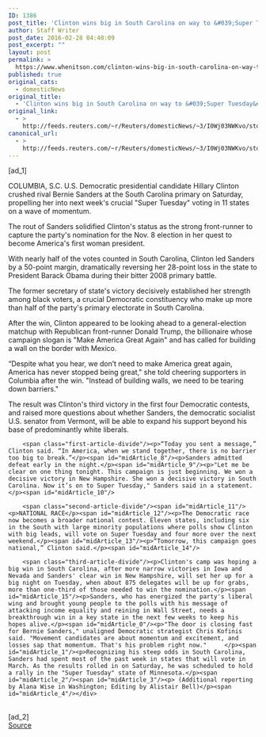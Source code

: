 ```yaml
---
ID: 1386
post_title: 'Clinton wins big in South Carolina on way to &#039;Super Tuesday&#039;'
author: Staff Writer
post_date: 2016-02-28 04:40:09
post_excerpt: ""
layout: post
permalink: >
  https://www.whenitson.com/clinton-wins-big-in-south-carolina-on-way-to-super-tuesday/
published: true
original_cats:
  - domesticNews
original_title:
  - 'Clinton wins big in South Carolina on way to &#039;Super Tuesday&#039;'
original_link:
  - >
    http://feeds.reuters.com/~r/Reuters/domesticNews/~3/I0Wj03NWKvo/story01.htm
canonical_url:
  - >
    http://feeds.reuters.com/~r/Reuters/domesticNews/~3/I0Wj03NWKvo/story01.htm
---
```

 [ad_1]
<br><div id="articleText">
<span id="midArticle_start"/>

<span id="midArticle_0"/><span class="focusParagraph" readability="6"><p><span class="articleLocation">COLUMBIA, S.C.</span> U.S. Democratic presidential candidate Hillary Clinton crushed rival Bernie Sanders at the South Carolina primary on Saturday, propelling her into next week's crucial "Super Tuesday" voting in 11 states on a wave of momentum.</p></span><span id="midArticle_1"/><p>The rout of Sanders solidified Clinton's status as the strong front-runner to capture the party's nomination for the Nov. 8 election in her quest to become America's first woman president.</p><span id="midArticle_2"/><p>With nearly half of the votes counted in South Carolina, Clinton led Sanders by a 50-point margin, dramatically reversing her 28-point loss in the state to President Barack Obama during their bitter 2008 primary battle.</p><span id="midArticle_3"/><p>The former secretary of state's victory decisively  established her strength among black voters, a crucial Democratic constituency who make up more than half of the party's primary electorate in South Carolina.</p><span id="midArticle_4"/><p>After the win, Clinton appeared to be looking ahead to a general-election matchup with Republican front-runner Donald Trump, the billionaire whose campaign slogan is "Make America Great Again" and has called for building a wall on the border with Mexico.</p><span id="midArticle_5"/><p>“Despite what you hear, we don’t need to make America great again, America has never stopped being great," she told cheering supporters in Columbia after the win. "Instead of building walls, we need to be tearing down barriers."</p><span id="midArticle_6"/><p>The result was Clinton's third victory in the first four Democratic contests, and raised more questions about whether Sanders, the democratic socialist U.S. senator from Vermont, will be able to expand his support beyond his base of predominantly white liberals.</p><span id="midArticle_7"/>
        
        <span class="first-article-divide"/><p>“Today you sent a message,” Clinton said. “In America, when we stand together, there is no barrier too big to break.”</p><span id="midArticle_8"/><p>Sanders admitted defeat early in the night.</p><span id="midArticle_9"/><p>"Let me be clear on one thing tonight. This campaign is just beginning. We won a decisive victory in New Hampshire. She won a decisive victory in South Carolina. Now it’s on to Super Tuesday," Sanders said in a statement.             </p><span id="midArticle_10"/>
        
        <span class="second-article-divide"/><span id="midArticle_11"/><p>NATIONAL RACE</p><span id="midArticle_12"/><p>The Democratic race now becomes a broader national contest. Eleven states, including six in the South with large minority populations where polls show Clinton with big leads, will vote on Super Tuesday and four more over the next weekend.</p><span id="midArticle_13"/><p>“Tomorrow, this campaign goes national,” Clinton said.</p><span id="midArticle_14"/>
        
        <span class="third-article-divide"/><p>Clinton's camp was hoping a big win in South Carolina, after more narrow victories in Iowa and Nevada and Sanders' clear win in New Hampshire, will set her up for a big night on Tuesday, when about 875 delegates will be up for grabs, more than one-third of those needed to win the nomination.</p><span id="midArticle_15"/><p>Sanders, who has energized the party's liberal wing and brought young people to the polls with his message of attacking income equality and reining in Wall Street, needs a breakthrough win in a key state in the next few weeks to keep his hopes alive.</p><span id="midArticle_0"/><p>"The door is closing fast for Bernie Sanders," unaligned Democratic strategist Chris Kofinis said. "Movement candidates are about momentum and excitement, and losses sap that momentum. That's his problem right now."     </p><span id="midArticle_1"/><p>Recognizing his steep odds in South Carolina, Sanders had spent most of the past week in states that will vote in March. As the results rolled in on Saturday, he was scheduled to hold a rally in the "Super Tuesday" state of Minnesota.</p><span id="midArticle_2"/><span id="midArticle_3"/><p> (Additional reporting by Alana Wise in Washington; Editing by Alistair Bell)</p><span id="midArticle_4"/></div>
<br>[ad_2]
<br><a href="http://feeds.reuters.com/~r/Reuters/domesticNews/~3/I0Wj03NWKvo/story01.htm">Source </a>